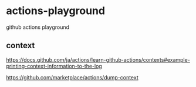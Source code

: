 # actions-playground

github actions playground

## context

https://docs.github.com/ja/actions/learn-github-actions/contexts#example-printing-context-information-to-the-log

https://github.com/marketplace/actions/dump-context
